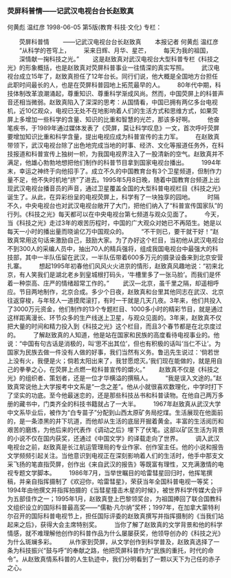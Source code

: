 ### 荧屏科普情——记武汉电视台台长赵致真
何黄彪  温红彦
1998-06-05
第5版(教育·科技·文化)
专栏：

　　荧屏科普情
　　——记武汉电视台台长赵致真
　　本报记者  何黄彪  温红彦
　　“从科学的苍穹上，
　　采来日辉、月华、星芒，
　　每天为我的祖国，
　　深情献一掬科技之光。”
　　这是赵致真对武汉电视台大型科普专栏《科技之光》的形象概括，也是赵致真对荧屏科普事业一往情深的真实写照。
　　武汉电视台成立15年了，赵致真担任了12年台长。同行们说，他大概是全国地方台担任此职时间最长的人，也是在荧屏科普园地上拓荒最早的人。
　　80年代中期，科技体制改革浪潮涌起，尊重知识、尊重科学渐成风尚。然而，中国荧屏上的科普声音还相当微弱。赵致真陷入了深深的思考：从国情看，中国已拥有两亿多台电视机，近10亿观众，电视已无处不在地影响着人们的生活方式和思维方式，如果荧屏上多增加一些科学的含量、知识的比重和智慧的光芒，那该多好啊。
　　他奋笔疾书，于1989年通过媒体发表了《荧屏，莫让科学叹息》一文，首次呼吁荧屏要增加知识比重和科学含量，提出电视应成为科普宣传的主力军。
　　在赵致真带领下，武汉电视台除了出色地完成当地的时事、经济、文化等报道任务外，在科技报道和科普宣传上独树一帜，为我国电视界注入了一股清新的空气。赵致真并不满足，他雄心勃勃地想把他们制作的科普节目拿到国家电视台播出。
　　1994年末，幸运之神终于向他招手了。成立不久的中国教育台有3个卫星频道，但制作力量不足，他不失时机地“挤”了进去。1995年5月8日晚，随着中国教育台频道上出现武汉电视台播音员的声音，通过卫星覆盖全国的大型科普电视栏目《科技之光》诞生了。从此，在异彩纷呈的电视荧屏上，科学有了一块独享的园地。
　　时隔不久，中央电视台也对武汉电视台敞开了大门，把他们纳入了“科普宣传国家队”的行列。《科技之光》每天都可以在中央电视台第七频道与观众见面了。
　　今天，当《科技之光》走过3年的艰苦历程时，中国的广大观众对她已不再陌生。她是以每天一小时的播出量而晓谕亿万中国观众的。
　　“不干则已，要干就干好！”赵致真常用这句话来激励自己，鼓励大家。为了办好这个栏目，当初他从武汉电视台不到300人的采编人员中，抽出70人的精兵强将，组成我国电视台中最强大的科技部，其中一半队伍留在武汉，一半队伍带着600多万元的摄录设备来到北京安营扎寨。
　　想起1995年初春他们风风火火进京的情形，赵致真风趣地说：“初来北京，有人笑我们是湖北老乡到皇城根打码头，‘牛槽里多了一张马脸’。而我们是怀着一种崇高、庄严的情绪超常工作的。”
　　武汉—北京，虽千里之隔，却遥相呼应。节目两地制作，北京合成。多少个日夜，赵致真和台里其他同志在武汉、北京往返穿梭，与年轻人一道摸爬滚打，有时一干就是几天几夜。3年来，他们共投入了3000万元资金，他们制作的13个专题栏目、1000多小时的精彩节目，就是通过这样距离漫长、环节众多的生产线送上卫星，与观众见面的。3年来，赵致真不仅把大量的时间和精力投入到《科技之光》这个栏目，而且3个春节都是在北京度过的。
　　了解赵致真的人知道，他是站在国家和民族的高度看待电视事业的。他说：“中国有句古话是消极的，叫‘思不出其位’，但也有积极的话叫‘当仁不让’。为国家为民族去做一件没有人做的好事，我们当然有义务。鲁迅先生说过：‘倘若世上没有火，我便是火；倘若太阳出来了，我甘愿熄灭。’我们现在能做的，就是用自己的拳拳之心，在荧屏上点燃一粒科普宣传的爝火。”
　　赵致真不仅是《科技之光》的组织者、策划者，还是一位才华横溢的撰稿人。
　　“我是误入文途的。”赵致真常说他上大学报考中文系是“一念之差”。他从小就很喜欢数理化，中学时打下了坚实的功底。至今他最迷恋的，还是那些科技丛书和科普读物。在他自己两万多册的藏书中，门类齐全的科技书籍就占了一大半。
　　1967年赵致真从武汉大学中文系毕业后，被作为“白专苗子”分配到山西太原矿务局挖煤。生活展现在他面前的，是一条漆黑的井下坑道，而他却从生活的底层开掘着黄金。丰富的生活阅历和艰苦的磨炼，为他后来的代表作《调动之后》埋下了伏笔。这部以矿区生活为背景的小说不仅在国内获奖，还通过《中国文学》的译载走向了世界。
　　调入武汉电视台之前，赵致真是长江航运管理局的专业作家、创作室主任。他的小说和报告文学频频引起关注。当他意识到电视正在深刻影响着人们的生活时，他手中那支文采飞扬的笔直指荧屏，创作出《来自武汉的报告》等既富有理性，又充满激情的电视专题文学脚本。
　　1986年7月，当举世瞩目的哈雷彗星回归时，他挥笔撰稿，并亲自指挥摄制了《欢迎你，哈雷彗星》，荣获当年全国科普电视一等奖；1994年由他撰文并指挥拍摄的《当彗星撞击木星的时候》，被世界科学传媒大会评为五部佳作之一；1995年1月，赵致真登上巴黎领奖台，为祖国捧回了联合国教科文组织设立的国际科普最高奖——“儒勒·凡尔纳”奖杯；1997年，在加拿大蒙特利尔召开的国际科普电视节上，担任国际评委的赵致真撰写并指挥摄制的《当我们站起来之后》，获得大会主席特别奖。
　　当你了解了赵致真的文学背景和他的科学情感，就不难理解他创作的科普作品为什么屡屡获奖，他领导创办的《科技之光》为什么斑斓多彩。
　　从作家到荧屏，从文学创作到科学普及，赵致真选择了一条为科技振兴“鼓与呼”的奉献之路，他把荧屏科普作为“民族的重托，时代的命令”。从赵致真情系科普的人生轨迹中，我们分明看到了一颗以天下为己任的赤子之心。
